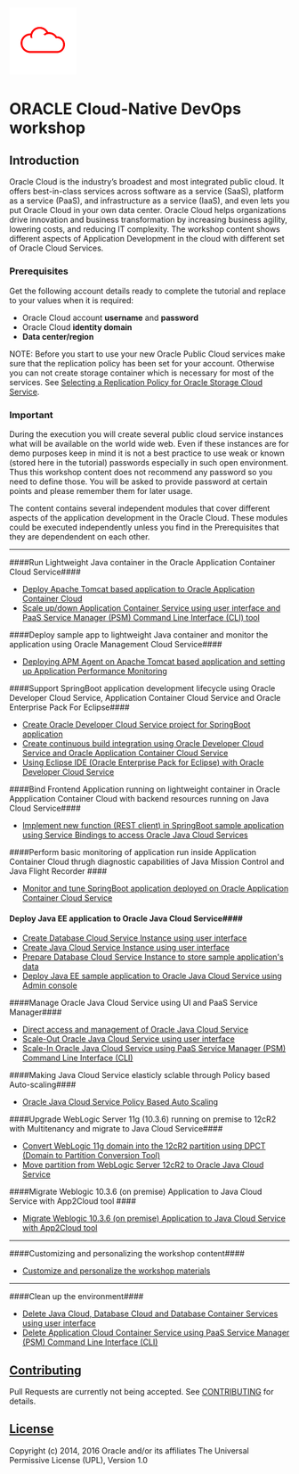 ![](common/images/customer.logo.png)
---
# ORACLE Cloud-Native DevOps workshop #

## Introduction ##

Oracle Cloud is the industry’s broadest and most integrated public cloud. It offers best-in-class services across software as a service (SaaS), platform as a service (PaaS), and infrastructure as a service (IaaS), and even lets you put Oracle Cloud in your own data center. Oracle Cloud helps organizations drive innovation and business transformation by increasing business agility, lowering costs, and reducing IT complexity. The workshop content shows different aspects of Application Development in the cloud with different set of Oracle Cloud Services.

### Prerequisites ###

Get the following account details ready to complete the tutorial and replace to your values when it is required:

+ Oracle Cloud account **username** and **password**
+ Oracle Cloud **identity domain**
+ **Data center/region**

NOTE: Before you start to use your new Oracle Public Cloud services make sure that the replication policy has been set for your account. Otherwise you can not create storage container which is necessary for most of the services. See [Selecting a Replication Policy for Oracle Storage Cloud Service](https://docs.oracle.com/cloud/latest/storagecs_common/CSSTO/GUID-5D53C11F-3D9E-43E4-8D1D-DDBB95DEC715.htm).

### Important ###

During the execution you will create several public cloud service instances what will be available on the world wide web. Even if these instances are for demo purposes keep in mind it is not a best practice to use weak or known (stored here in the tutorial) passwords especially in such open environment. Thus this workshop content does not recommend any password so you need to define those. You will be asked to provide password at certain points and please remember them  for  later usage. 

The content contains several independent modules that cover different aspects of the application development in the Oracle Cloud. These modules could be executed independently unless you find in the Prerequisites that they are dependendent on each other. 

----

####Run Lightweight Java container in the  Oracle Application Container Cloud Service####

+ [Deploy Apache Tomcat based application to Oracle Application Container Cloud](accs-tomcat/README.md)
+ [Scale up/down Application Container Service using user interface and PaaS Service Manager (PSM) Command Line Interface (CLI) tool](accs-psm/README.md)

####Deploy sample app to lightweight Java container and monitor the application using Oracle Management Cloud Service####
+ [Deploying APM Agent on Apache Tomcat based application and setting up Application Performance Monitoring](apm/README.md)

####Support SpringBoot application development lifecycle using Oracle Developer Cloud Service, Application Container Cloud Service and Oracle Enterprise Pack For Eclipse####

+ [Create Oracle Developer Cloud Service project for SpringBoot application](springboot-sample/create.devcs.project.md)
+ [Create continuous build integration using Oracle Developer Cloud Service and Oracle Application Container Cloud Service](springboot-sample/devcs.accs.ci.md)
+ [Using Eclipse IDE (Oracle Enterprise Pack for Eclipse) with Oracle Developer Cloud Service](oepe/setup.oepe.md)

####Bind Frontend Application running on lightweight container in Oracle Appplication Container Cloud with backend resources running on Java Cloud Service####

+ [Implement new function (REST client) in SpringBoot sample application using Service Bindings to access Oracle Java Cloud Services](https://github.com/oracle-weblogic/weblogic-innovation-seminars/blob/caf-12.2.1/cloud.demos/jcs.basics/change.mgmt.devcs.md)

####Perform basic monitoring of application run inside Application Container Cloud thrugh diagnostic capabilities of Java Mission Control and Java Flight Recorder ####

+ [Monitor and tune SpringBoot application deployed on Oracle Application Container Cloud Service](monitor-tune/README.md)


#### Deploy Java EE application to Oracle Java Cloud Service####

+ [Create Database Cloud Service Instance using user interface](dbcs-create/README.md)
+ [Create Java Cloud Service Instance using user interface](jcs-create/README.md)
+ [Prepare Database Cloud Service Instance to store sample application's data](dbcs-prepare/README.md)
+ [Deploy Java EE sample application to Oracle Java Cloud Service using Admin console](jcs-deploy/README.md)

####Manage Oracle Java Cloud Service using UI and PaaS Service Manager####

+ [Direct access and management of Oracle Java Cloud Service](jcs-direct/README.md)
+ [Scale-Out Oracle Java Cloud Service using user interface](jcs-scale-ui/README.md)
+ [Scale-In Oracle Java Cloud Service using PaaS Service Manager (PSM) Command Line Interface (CLI)](jcs-scale-psm/README.md)

####Making Java Cloud Service elasticly sclable through Policy based Auto-scaling####
+ [Oracle Java Cloud Service Policy Based Auto Scaling](jcs-autoscale/README.md)



####Upgrade WebLogic Server 11g (10.3.6) running on premise to 12cR2 with Multitenancy and migrate to Java Cloud Service####

+ [Convert WebLogic 11g domain into the 12cR2 partition using DPCT (Domain to Partition Conversion Tool)](dpct/README.md)
+ [Move partition from WebLogic Server 12cR2 to Oracle Java Cloud Service](lift-and-shift/README.md)

####Migrate Weblogic 10.3.6 (on premise) Application to Java Cloud Service with App2Cloud tool ####

+ [Migrate Weblogic 10.3.6 (on premise) Application to Java Cloud Service with App2Cloud tool](app-2-cloud/README.md)

----
 
####Customizing and personalizing the workshop content####
 
+ [Customize and personalize the workshop materials](customize/README.md)
 
----
 
####Clean up the environment####

+ [Delete Java Cloud, Database Cloud and Database Container Services using user interface](cleanup/cleanup-ui.md)
+ [Delete Application Cloud Container Service using PaaS Service Manager (PSM) Command Line Interface (CLI)](cleanup/cleanup-psm.md)

## [Contributing](CONTRIBUTING.md)
Pull Requests are currently not being accepted. See [CONTRIBUTING](CONTRIBUTING.md) for details.

## [License](LICENSE.md)
Copyright (c) 2014, 2016 Oracle and/or its affiliates
The Universal Permissive License (UPL), Version 1.0
